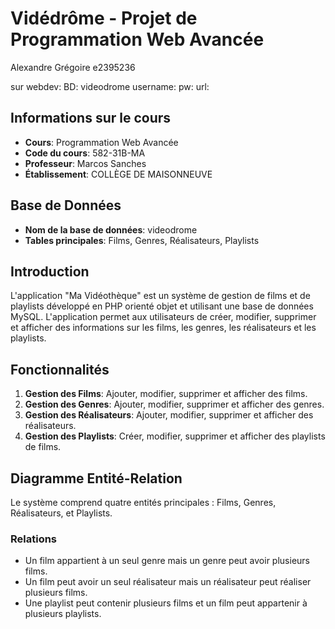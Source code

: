 
# Vidédrôme - Projet de Programmation Web Avancée
Alexandre Grégoire e2395236

sur webdev:
BD: videodrome
username: 
pw:
url:

## Informations sur le cours

- **Cours**: Programmation Web Avancée
- **Code du cours**: 582-31B-MA
- **Professeur**: Marcos Sanches
- **Établissement**: COLLÈGE DE MAISONNEUVE

## Base de Données

- **Nom de la base de données**: videodrome
- **Tables principales**: Films, Genres, Réalisateurs, Playlists

## Introduction

L'application "Ma Vidéothèque" est un système de gestion de films et de playlists développé en PHP orienté objet et utilisant une base de données MySQL. L'application permet aux utilisateurs de créer, modifier, supprimer et afficher des informations sur les films, les genres, les réalisateurs et les playlists.

## Fonctionnalités

1. **Gestion des Films**: Ajouter, modifier, supprimer et afficher des films.
2. **Gestion des Genres**: Ajouter, modifier, supprimer et afficher des genres.
3. **Gestion des Réalisateurs**: Ajouter, modifier, supprimer et afficher des réalisateurs.
4. **Gestion des Playlists**: Créer, modifier, supprimer et afficher des playlists de films.

## Diagramme Entité-Relation

Le système comprend quatre entités principales : Films, Genres, Réalisateurs, et Playlists.

### Relations

- Un film appartient à un seul genre mais un genre peut avoir plusieurs films.
- Un film peut avoir un seul réalisateur mais un réalisateur peut réaliser plusieurs films.
- Une playlist peut contenir plusieurs films et un film peut appartenir à plusieurs playlists.

